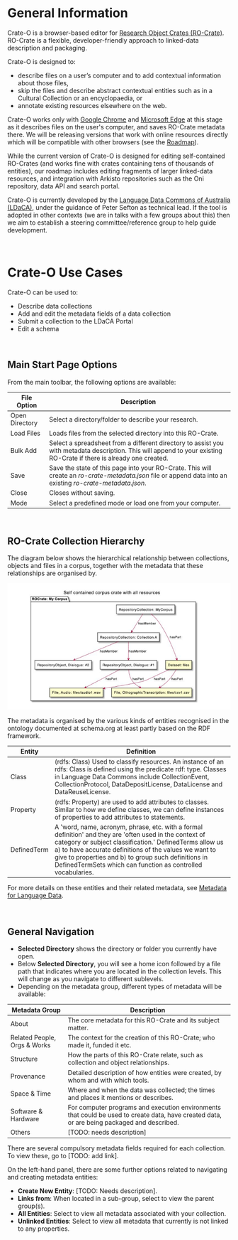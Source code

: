# General Information

Crate-O is a browser-based editor for [Research Object Crates (RO-Crate)](https://www.researchobject.org/ro-crate). RO-Crate is a flexible, developer-friendly approach to linked-data description and packaging. 

Crate-O is designed to:
- describe files on a user’s computer and to add contextual information about those files,
- skip the files and describe abstract contextual entities such as in a Cultural Collection or an encyclopaedia, or
- annotate existing resources elsewhere on the web.

Crate-O works only with [Google Chrome](https://google.com/chrome) and [Microsoft Edge](https://microsoft.com/edge) at this stage as it describes files on the user's computer, and saves RO-Crate metadata there. We will be releasing versions that work with online resources directly which will be compatible with other browsers (see the [Roadmap](https://github.com/Language-Research-Technology/crate-o#roadmap--backlog)).

While the current version of Crate-O is designed for editing self-contained RO-Crates (and works fine with crates containing tens of thousands of entities), our roadmap includes editing fragments of larger linked-data resources, and integration with Arkisto repositories such as the Oni repository, data API and search portal.

Crate-O is currently developed by the [Language Data Commons of Australia (LDaCA)](https://www.ldaca.edu.au/), under the guidance of Peter Sefton as technical lead. If the tool is adopted in other contexts (we are in talks with a few groups about this) then we aim to establish a steering committee/reference group to help guide development.

<br>

# Crate-O Use Cases

Crate-O can be used to:
- Describe data collections
- Add and edit the metadata fields of a data collection
- Submit a collection to the LDaCA Portal
- Edit a schema

<br>

## Main Start Page Options

From the main toolbar, the following options are available:

File Option | Description
--- | ---
Open Directory | Select a directory/folder to describe your research.
Load Files | Loads files from the selected directory into this RO-Crate.
Bulk Add | Select a spreadsheet from a different directory to assist you with metadata description. This will append to your existing RO-Crate if there is already one created.
Save | Save the state of this page into your RO-Crate. This will create an _ro-crate-metadata.json_ file or append data into an existing _ro-crate-metadata.json_.
Close | Closes without saving.
Mode | Select a predefined mode or load one from your computer.

<br>

## RO-Crate Collection Hierarchy

The diagram below shows the hierarchical relationship between collections, objects and files in a corpus, together with the metadata that these relationships are organised by.

![Self-contained corpus crate with all resources](image.png)

The metadata is organised by the various kinds of entities recognised in the ontology documented at schema.org at least partly based on the RDF framework.

Entity | Definition
--- | ---
Class | (rdfs: Class) Used to classify resources. An instance of an rdfs: Class is defined using the predicate rdf: type. Classes in Language Data Commons include CollectionEvent, CollectionProtocol, DataDepositLicense, DataLicense and DataReuseLicense.
Property | (rdfs: Property) are used to add attributes to classes. Similar to how we define classes, we can define instances of properties to add attributes to statements.
DefinedTerm | A 'word, name, acronym, phrase, etc. with a formal definition' and they are 'often used in the context of category or subject classification.' DefinedTerms allow us a) to have accurate definitions of the values we want to give to properties and b) to group such definitions in DefinedTermSets which can function as controlled vocabularies.

For more details on these entities and their related metadata, see [Metadata for Language Data](https://ldaca.gitbook.io/metadata-for-language-data/).

<br>

## General Navigation

- __Selected Directory__ shows the directory or folder you currently have open.
- Below __Selected Directory__, you will see a home icon followed by a file path that indicates where you are located in the collection levels. This will change as you navigate to different sublevels.
- Depending on the metadata group, different types of metadata will be available:

Metadata Group | Description
--- | ---
About | The core metadata for this RO-Crate and its subject matter.
Related People, Orgs & Works | The context for the creation of this RO-Crate; who made it, funded it etc.
Structure | How the parts of this RO-Crate relate, such as collection and object relationships.
Provenance | Detailed description of how entities were created, by whom and with which tools.
Space & Time | Where and when the data was collected; the times and places it mentions or describes.
Software & Hardware | For computer programs and execution environments that could be used to create data, have created data, or are being packaged and described.
Others | [TODO: needs description]

There are several compulsory metadata fields required for each collection. To view these, go to [TODO: add link].

On the left-hand panel, there are some further options related to navigating and creating metadata entities:
- __Create New Entity__: [TODO: Needs description].
- __Links from__: When located in a sub-group, select to view the parent group(s).
- __All Entities__: Select to view all metadata associated with your collection.
- __Unlinked Entities__: Select to view all metadata that currently is not linked to any properties.